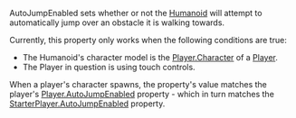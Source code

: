 AutoJumpEnabled sets whether or not the [Humanoid](https://create.roblox.com/docs/reference/engine/classes/Humanoid) will attempt to
automatically jump over an obstacle it is walking towards.

Currently, this property only works when the following conditions are
true:

- The Humanoid's character model is the [Player.Character](https://create.roblox.com/docs/reference/engine/classes/Player#Character) of a [Player](https://create.roblox.com/docs/reference/engine/classes/Player).
- The Player in question is using touch controls.

When a player's character spawns, the property's value matches the
player's [Player.AutoJumpEnabled](https://create.roblox.com/docs/reference/engine/classes/Player#AutoJumpEnabled) property - which in turn matches the
[StarterPlayer.AutoJumpEnabled](https://create.roblox.com/docs/reference/engine/classes/StarterPlayer#AutoJumpEnabled) property.